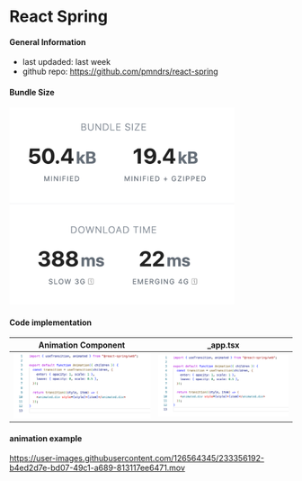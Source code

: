 # React Spring 
#### General Information 
+ last updaded: last week
+ github repo: https://github.com/pmndrs/react-spring

#### Bundle Size 
<img src= "Screenshot 2023-04-20 at 13.08.02.png" width="400"/>

#### Code implementation

Animation Component            |  _app.tsx
:-------------------------:|:-------------------------:
<img src= "Screenshot 2023-04-20 at 13.26.07.png" width="400"/>  |  <img src= "Screenshot 2023-04-20 at 13.26.07.png" width="400"/>

#### animation example

https://user-images.githubusercontent.com/126564345/233356192-b4ed2d7e-bd07-49c1-a689-813117ee6471.mov


